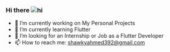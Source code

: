 ### Hi there ![hi](https://user-images.githubusercontent.com/59096080/117152954-cd034d00-adba-11eb-8baf-000575eef24e.gif)



- 🔭 I’m currently working on My Personal Projects
- 🌱 I’m currently learning Flutter
- 🤔 I’m looking for an Internship or Job as a Flutter Developer
- 📫 How to reach me: shawkyahmed392@gmail.com
